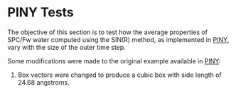 PINY Tests
==========

The objective of this section is to test how the average properties of SPC/Fw water computed using
the SIN(R) method, as implemented in [PINY], vary with the size of the outer time step.

Some modifications were made to the original example available in [PINY]:

1. Box vectors were changed to produce a cubic box with side length of 24.68 angstroms.

[PINY]: https://github.com/craabreu/PINY
